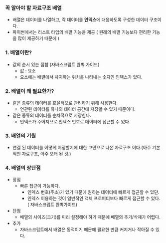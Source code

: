 ### 꼭 알아야 할 자료구조  **배열**
- 배열은 데이터를 나열하고, 각 데이터를 **인덱스**에 대응하도록 구성한 데이터 구조이다.
- 파이썬에서는 리스트 타입의 배열 기능을 제공 ( 원래의 배열 기능보다 편리한 기능을 많이 제공하기 때문에 )

### 1. 배열이란? 
- 값의 순서 있는 집합 (자바스크립트 완벽 가이드)
  - 값 : 요소
  - 요소에는 배열에서 차지하는 위치를 나타내는 숫자인 인덱스가 있다.

### 2. 배열이 왜 필요한가? 
- 같은 종류의 데이터를 효율적으로 관리하기 위해 사용한다.
  - 연관된 데이터를 하나의 데이터 공간에 저장할 수 있기 때문이다.
- 같은 종류의 데이터를 순차적으로 저장한다.
  - 인덱스가 주어지므로 인덱스 번호로 데이터에 접근할 수 있다.

### 3. 배열의 기원
- 연결 된 데이터를 어떻게  저장할지에 대한 고민으로 나온 자료구조 이다.(아주 기본적인 자료구조, 아주 오래 된 것.)


### 4. 배열의 장단점
- 장점
  - 빠른 접근이 가능하다.
    - 인덱스 번호(주소)가 있기 때문에 원하는 데이터에 빠르게 접근할 수 있단.
    - 인덱스 이용하는 것이 일반적인 객체 프로퍼티보다 빠르게 접근할 수 있다. ( 자바스크립트 완벽가이드)
- 단점
  - 배열의 사이즈(크기)를 미리 설정해야 하기 때문에 배열의 추가/삭제가 어렵다.
- 추가
  -  자바스크립트에서 배열은 동적이기 때문에 필요한 만큼 커지거나 작아질 수 있다.
